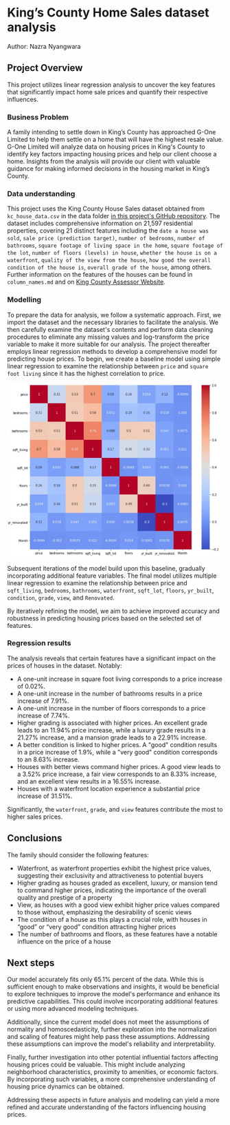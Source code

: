 # King’s County Home Sales dataset analysis

Author: Nazra Nyangwara

## Project Overview

This project utilizes linear regression analysis to uncover the key features that significantly impact home sale prices and quantify their respective influences.

### Business Problem

A family intending to settle down in King’s County has approached G-One Limited to help them settle on a home that will have the highest resale value. G-One Limited will analyze data on housing prices in King's County to identify key factors impacting housing prices and help our client choose a home. Insights from the analysis will provide our client with valuable guidance for making informed decisions in the housing market in King’s County.

### Data understanding

This project uses the King County House Sales dataset obtained from  `kc_house_data.csv` in the data folder [in this project's GitHub repository](https://github.com/NazraJN/dsc-phase-2-project-v2-3/tree/main/data). The dataset includes comprehensive information on 21,597 residential properties, covering 21 distinct features including the `date a house was sold`, `sale price (prediction target)`, `number of bedrooms`, `number of bathrooms`, `square footage of living space in the home`, `square footage of the lot`, `number of floors (levels) in house`, `whether the house is on a waterfront`, `quality of the view from the house`, `how good the overall condition of the house is`, `overall grade of the house`, among others. Further information on the features of the houses can be found in `column_names.md` and on [King County Assessor Website](https://info.kingcounty.gov/assessor/esales/Glossary.aspx?type=r#g).


### Modelling

To prepare the data for analysis, we follow a systematic approach. First, we import the dataset and the necessary libraries to facilitate the analysis. We then carefully examine the dataset's contents and perform data cleaning procedures to eliminate any missing values and log-transform the price variable to make it more suitable for our analysis.
The project thereafter employs linear regression methods to develop a comprehensive model for predicting house prices. To begin, we create a baseline model using simple linear regression to examine the relationship between `price` and `square foot living` since it has the highest correlation to price.

![correlation](https://github.com/NazraJN/dsc-phase-2-project-v2-3/blob/main/correlation_matrix.JPG)

Subsequent iterations of the model build upon this baseline, gradually incorporating additional feature variables. The final model utilizes multiple linear regression to examine the relationship between price and `sqft_living`, `bedrooms`, `bathrooms`, `waterfront`, `sqft_lot`, `floors`, `yr_built`, `condition`, `grade`, `view`, and `Renovated`. 

By iteratively refining the model, we aim to achieve improved accuracy and robustness in predicting housing prices based on the selected set of features.

### Regression results 

The analysis reveals that certain features have a significant impact on the prices of houses in the dataset. Notably:

* A one-unit increase in square foot living corresponds to a price increase of 0.02%.
* A one-unit increase in the number of bathrooms results in a price increase of 7.91%.
* A one-unit increase in the number of floors corresponds to a price increase of 7.74%.
* Higher grading is associated with higher prices. An excellent grade leads to an 11.94% price increase, while a luxury grade results in a 21.27% increase, and a mansion grade leads to a 22.91% increase.
* A better condition is linked to higher prices. A "good" condition results in a price increase of 1.9%, while a "very good" condition corresponds to an 8.63% increase.
* Houses with better views command higher prices. A good view leads to a 3.52% price increase, a fair view corresponds to an 8.33% increase, and an excellent view results in a 16.55% increase.
* Houses with a waterfront location experience a substantial price increase of 31.51%.

Significantly, the `waterfront`, `grade`, and `view` features contribute the most to higher sales prices.


## Conclusions

The family should consider the following features: 
* Waterfront, as waterfront properties exhibit the highest price values, suggesting their exclusivity and attractiveness to potential buyers
* Higher grading as houses graded as excellent, luxury, or mansion tend to command higher prices, indicating the importance of the overall quality and prestige of a property
* View, as houses with a good view exhibit higher price values compared to those without, emphasizing the desirability of scenic views
* The condition of a house as this plays a crucial role, with houses in “good” or “very good” condition attracting higher prices
* The number of bathrooms and floors, as these features have a notable influence on the price of a house


## Next steps

Our model accurately fits only 65.1% percent of the data. While this is sufficient enough to make observations and insights, it would be beneficial to explore techniques to improve the model's performance and enhance its predictive capabilities. This could involve incorporating additional features or using more advanced modeling techniques. 

Additionally, since the current model does not meet the assumptions of normality and homoscedasticity, further exploration into the normalization and scaling of features might help pass these assumptions. Addressing these assumptions can improve the model's reliability and interpretability.

Finally, further investigation into other potential influential factors affecting housing prices could be valuable. This might include analyzing neighborhood characteristics, proximity to amenities, or economic factors. By incorporating such variables, a more comprehensive understanding of housing price dynamics can be obtained.

Addressing these aspects in future analysis and modeling can yield a more refined and accurate understanding of the factors influencing housing prices.

